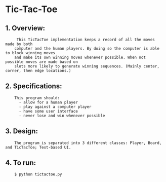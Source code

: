# Tic-Tac-Toe

##	1. Overview: 
	     This TicTacToe implementation keeps a record of all the moves made by both 
        computer and the human players. By doing so the computer is able to block winning moves 
        and make its own winning moves whenever possible. When not possible moves are made based on
        slots more likely to generate winning sequences. (Mainly center, corner, then edge locations.)
##  2. Specifications: 
        This program should:
		  - allow for a human player
		  - play against a computer player
		  - have some user interface 
		  - never lose and win whenever possible
##	3. Design: 
        The program is separated into 3 different classes: Player, Board, and TicTacToe; Text-based UI.
##	4. To run: 
        $ python tictactoe.py
